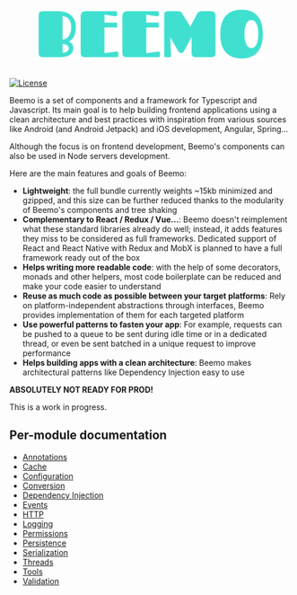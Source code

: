 # <p align="middle"><img src="assets/logo.png" width="400px" alt="Beemo" /></p>

[![License](https://img.shields.io/badge/License-Apache%202.0-3fe0d0.svg?longCache=true&style=flat-square)](https://opensource.org/licenses/Apache-2.0)

Beemo is a set of components and a framework for Typescript and Javascript. Its main goal is to help building frontend applications using a clean architecture and best practices with inspiration from various sources like Android (and Android Jetpack) and iOS development, Angular, Spring...

Although the focus is on frontend development, Beemo's components can also be used in Node servers development.

Here are the main features and goals of Beemo:

- **Lightweight**: the full bundle currently weights ~15kb minimized and gzipped, and this size can be further reduced thanks to the modularity of Beemo's components and tree shaking
- **Complementary to React / Redux / Vue...**: Beemo doesn't reimplement what these standard libraries already do well; instead, it adds features they miss to be considered as full frameworks. Dedicated support of React and React Native with Redux and MobX is planned to have a full framework ready out of the box
- **Helps writing more readable code**: with the help of some decorators, monads and other helpers, most code boilerplate can be reduced and make your code easier to understand
- **Reuse as much code as possible between your target platforms**: Rely on platform-independent abstractions through interfaces, Beemo provides implementation of them for each targeted platform
- **Use powerful patterns to fasten your app**: For example, requests can be pushed to a queue to be sent during idle time or in a dedicated thread, or even be sent batched in a unique request to improve performance
- **Helps building apps with a clean architecture**: Beemo makes architectural patterns like Dependency Injection easy to use

**ABSOLUTELY NOT READY FOR PROD!**

This is a work in progress.

## Per-module documentation

- [Annotations](./docs/annotations.md)
- [Cache](./docs/cache.md)
- [Configuration](./docs/config.md)
- [Conversion](./docs/conversion.md)
- [Dependency Injection](./docs/di.md)
- [Events](./docs/events.md)
- [HTTP](./docs/http.md)
- [Logging](./docs/logging.md)
- [Permissions](./docs/permissions.md)
- [Persistence](./docs/persistence.md)
- [Serialization](./docs/serialization.md)
- [Threads](./docs/threads.md)
- [Tools](./docs/tools.md)
- [Validation](./docs/validation.md)
